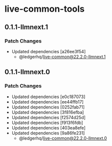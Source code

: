 # live-common-tools

## 0.1.1-llmnext.1

### Patch Changes

- Updated dependencies [a26ee3f54]
  - @ledgerhq/live-common@22.2.0-llmnext.1

## 0.1.1-llmnext.0

### Patch Changes

- Updated dependencies [e0c187073]
- Updated dependencies [ee44ffb17]
- Updated dependencies [0252fab71]
- Updated dependencies [3f816efba]
- Updated dependencies [f2574d25d]
- Updated dependencies [f913f6fdb]
- Updated dependencies [403ea8efe]
- Updated dependencies [9a86fe231]
  - @ledgerhq/live-common@22.2.0-llmnext.0
